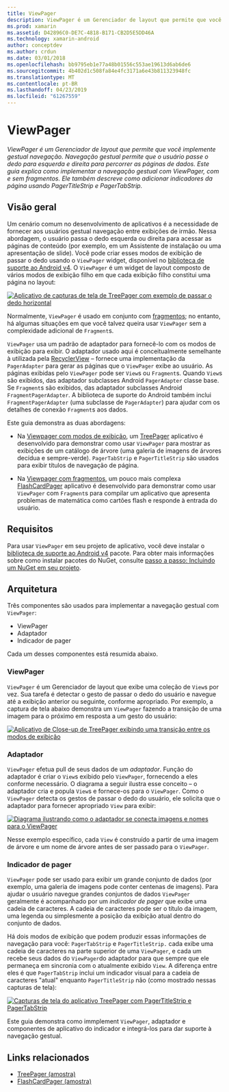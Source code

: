 ```yaml
---
title: ViewPager
description: ViewPager é um Gerenciador de layout que permite que você implemente gestual navegação. Navegação gestual permite que o usuário passe o dedo para esquerda e direita para percorrer as páginas de dados. Este guia explica como implementar a navegação gestual com ViewPager, com e sem fragmentos. Ele também descreve como adicionar indicadores da página usando PagerTitleStrip e PagerTabStrip.
ms.prod: xamarin
ms.assetid: D42896C0-DE7C-4818-B171-CB2D5E5DD46A
ms.technology: xamarin-android
author: conceptdev
ms.author: crdun
ms.date: 03/01/2018
ms.openlocfilehash: bb9795eb1e77a48b01556c553ae19613d6ab6de6
ms.sourcegitcommit: 4b402d1c508fa84e4fc3171a6e43b811323948fc
ms.translationtype: MT
ms.contentlocale: pt-BR
ms.lasthandoff: 04/23/2019
ms.locfileid: "61267559"
---
```

# <a name="viewpager"></a>ViewPager

_ViewPager é um Gerenciador de layout que permite que você implemente gestual navegação. Navegação gestual permite que o usuário passe o dedo para esquerda e direita para percorrer as páginas de dados. Este guia explica como implementar a navegação gestual com ViewPager, com e sem fragmentos. Ele também descreve como adicionar indicadores da página usando PagerTitleStrip e PagerTabStrip._

 
## <a name="overview"></a>Visão geral

Um cenário comum no desenvolvimento de aplicativos é a necessidade de fornecer aos usuários gestual navegação entre exibições de irmão. Nessa abordagem, o usuário passa o dedo esquerda ou direita para acessar as páginas de conteúdo (por exemplo, em um Assistente de instalação ou uma apresentação de slide). Você pode criar esses modos de exibição de passar o dedo usando o `ViewPager` widget, disponível no [biblioteca de suporte ao Android v4](https://www.nuget.org/packages/Xamarin.Android.Support.v4/). O `ViewPager` é um widget de layout composto de vários modos de exibição filho em que cada exibição filho constitui uma página no layout: 

[![Aplicativo de capturas de tela de TreePager com exemplo de passar o dedo horizontal](images/01-intro-sml.png)](images/01-intro.png#lightbox)

Normalmente, `ViewPager` é usado em conjunto com [fragmentos](https://developer.xamarin.com/guides/android/platform_features/fragments/); no entanto, há algumas situações em que você talvez queira usar `ViewPager` sem a complexidade adicional de `Fragment`s.

`ViewPager` usa um padrão de adaptador para fornecê-lo com os modos de exibição para exibir. O adaptador usado aqui é conceitualmente semelhante à utilizada pela [RecyclerView](~/android/user-interface/layouts/recycler-view/index.md) &ndash; fornece uma implementação da `PagerAdapter` para gerar as páginas que o `ViewPager` exibe ao usuário. As páginas exibidas pelo `ViewPager` pode ser `View`s ou `Fragment`s. Quando `View`s são exibidos, das adaptador subclasses Android `PagerAdapter` classe base. Se `Fragment`s são exibidos, das adaptador subclasses Android `FragmentPagerAdapter`. A biblioteca de suporte do Android também inclui `FragmentPagerAdapter` (uma subclasse de `PagerAdapter`) para ajudar com os detalhes de conexão `Fragment`s aos dados. 

Este guia demonstra as duas abordagens: 

-   Na [Viewpager com modos de exibição](~/android/user-interface/controls/view-pager/viewpager-and-views.md), um [TreePager](https://developer.xamarin.com/samples/monodroid/UserInterface/TreePager/) aplicativo é desenvolvido para demonstrar como usar `ViewPager` para mostrar as exibições de um catálogo de árvore (uma galeria de imagens de árvores decídua e sempre-verde). 
    `PagerTabStrip`  e `PagerTitleStrip` são usados para exibir títulos de navegação de página.

-   Na [Viewpager com fragmentos](~/android/user-interface/controls/view-pager/viewpager-and-fragments.md), um pouco mais complexa [FlashCardPager](https://developer.xamarin.com/samples/monodroid/UserInterface/TreePager/) aplicativo é desenvolvido para demonstrar como usar `ViewPager` com `Fragment`s para compilar um aplicativo que apresenta problemas de matemática como cartões flash e responde à entrada do usuário. 


## <a name="requirements"></a>Requisitos

Para usar `ViewPager` em seu projeto de aplicativo, você deve instalar o [biblioteca de suporte ao Android v4](https://www.nuget.org/packages/Xamarin.Android.Support.v4/) pacote. Para obter mais informações sobre como instalar pacotes do NuGet, consulte [passo a passo: Incluindo um NuGet em seu projeto](https://docs.microsoft.com/visualstudio/mac/nuget-walkthrough). 

 
## <a name="architecture"></a>Arquitetura

Três componentes são usados para implementar a navegação gestual com `ViewPager`:

-   ViewPager
-   Adaptador
-   Indicador de pager

Cada um desses componentes está resumida abaixo.



### <a name="viewpager"></a>ViewPager

`ViewPager` é um Gerenciador de layout que exibe uma coleção de `View`s por vez. Sua tarefa é detectar o gesto de passar o dedo do usuário e navegue até a exibição anterior ou seguinte, conforme apropriado. Por exemplo, a captura de tela abaixo demonstra um `ViewPager` fazendo a transição de uma imagem para o próximo em resposta a um gesto do usuário: 

[![Aplicativo de Close-up de TreePager exibindo uma transição entre os modos de exibição](images/02-transition-sml.png)](images/02-transition.png#lightbox)


### <a name="adapter"></a>Adaptador

`ViewPager` efetua pull de seus dados de um *adaptador*. Função do adaptador é criar o `View`s exibido pelo `ViewPager`, fornecendo a eles conforme necessário. O diagrama a seguir ilustra esse conceito &ndash; o adaptador cria e popula `View`s e fornece-os para o `ViewPager`. Como o `ViewPager` detecta os gestos de passar o dedo do usuário, ele solicita que o adaptador para fornecer apropriado `View` para exibir: 

[![Diagrama ilustrando como o adaptador se conecta imagens e nomes para o ViewPager](images/03-adapter-sml.png)](images/03-adapter.png#lightbox)

Nesse exemplo específico, cada `View` é construído a partir de uma imagem de árvore e um nome de árvore antes de ser passado para o `ViewPager`. 



### <a name="pager-indicator"></a>Indicador de pager

`ViewPager` pode ser usado para exibir um grande conjunto de dados (por exemplo, uma galeria de imagens pode conter centenas de imagens). Para ajudar o usuário navegue grandes conjuntos de dados `ViewPager` geralmente é acompanhado por um *indicador de pager* que exibe uma cadeia de caracteres. A cadeia de caracteres pode ser o título da imagem, uma legenda ou simplesmente a posição da exibição atual dentro do conjunto de dados. 

Há dois modos de exibição que podem produzir essas informações de navegação para você: `PagerTabStrip` e `PagerTitleStrip.` cada exibe uma cadeia de caracteres na parte superior de uma `ViewPager`, e cada um recebe seus dados do `ViewPager`do adaptador para que sempre que ele permaneça em sincronia com o atualmente exibido `View`. A diferença entre eles é que `PagerTabStrip` inclui um indicador visual para a cadeia de caracteres "atual" enquanto `PagerTitleStrip` não (como mostrado nessas capturas de tela): 

[![Capturas de tela do aplicativo TreePager com PagerTitleStrip e PagerTabStrip](images/04-comparison-sml.png)](images/04-comparison.png#lightbox)

Este guia demonstra como immplement `ViewPager`, adaptador e componentes de aplicativo do indicador e integrá-los para dar suporte à navegação gestual. 



## <a name="related-links"></a>Links relacionados

- [TreePager (amostra)](https://developer.xamarin.com/samples/monodroid/UserInterface/TreePager)
- [FlashCardPager (amostra)](https://developer.xamarin.com/samples/monodroid/UserInterface/FlashCardPager)
